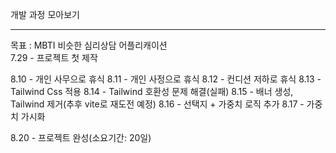 개발 과정 모아보기
- - -
목표 : MBTI 비슷한 심리상담 어플리캐이션
</br>
7.29 - 프로젝트 첫 제작

8.10 - 개인 사무으로 휴식
8.11 - 개인 사정으로 휴식
8.12 - 컨디션 저하로 휴식
8.13 - Tailwind Css 적용
8.14 - Tailwind 호환성 문제 해결(실패)
8.15 - 배너 생성, Tailwind 제거(추후 vite로 재도전 예정)
8.16 - 선택지 + 가중치 로직 추가
8.17 - 가중치 가시화

8.20 - 프로젝트 완성(소요기간: 20일)